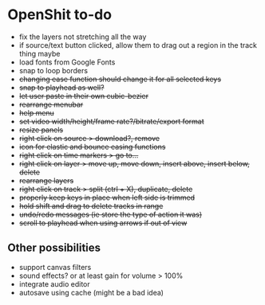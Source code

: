 # OpenShit to-do

- fix the layers not stretching all the way
- if source/text button clicked, allow them to drag out a region in the track thing maybe
- load fonts from Google Fonts
- snap to loop borders
- ~~changing ease function should change it for all selected keys~~
- ~~snap to playhead as well?~~
- ~~let user paste in their own cubic-bezier~~
- ~~rearrange menubar~~
- ~~help menu~~
- ~~set video width/height/frame rate?/bitrate/export format~~
- ~~resize panels~~
- ~~right click on source > download?, remove~~
- ~~icon for elastic and bounce easing functions~~
- ~~right click on time markers > go to...~~
- ~~right click on layer > move up, move down, insert above, insert below, delete~~
- ~~rearrange layers~~
- ~~right click on track > split (ctrl + X), duplicate, delete~~
- ~~properly keep keys in place when left side is trimmed~~
- ~~hold shift and drag to delete tracks in range~~
- ~~undo/redo messages (ie store the type of action it was)~~
- ~~scroll to playhead when using arrows if out of view~~

## Other possibilities

- support canvas filters
- sound effects? or at least gain for volume > 100%
- integrate audio editor
- autosave using cache (might be a bad idea)
